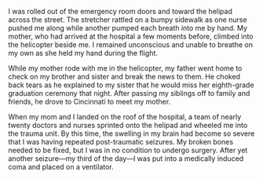 I was rolled out of the emergency room doors and toward the
helipad across the street. The stretcher rattled on a bumpy sidewalk as
one nurse pushed me along while another pumped each breath into
me by hand. My mother, who had arrived at the hospital a few
moments before, climbed into the helicopter beside me. I remained
unconscious and unable to breathe on my own as she held my hand
during the flight.

While my mother rode with me in the helicopter, my father went
home to check on my brother and sister and break the news to them.
He choked back tears as he explained to my sister that he would miss
her eighth-grade graduation ceremony that night. After passing my
siblings off to family and friends, he drove to Cincinnati to meet my
mother.

When my mom and I landed on the roof of the hospital, a team of
nearly twenty doctors and nurses sprinted onto the helipad and
wheeled me into the trauma unit. By this time, the swelling in my
brain had become so severe that I was having repeated post-traumatic
seizures. My broken bones needed to be fixed, but I was in no
condition to undergo surgery. After yet another seizure—my third of
the day—I was put into a medically induced coma and placed on a
ventilator.